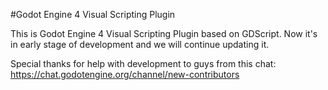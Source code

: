 #Godot Engine 4 Visual Scripting Plugin

This is Godot Engine 4 Visual Scripting Plugin based on GDScript.
Now it's in early stage of development and we will continue updating it. 

Special thanks for help with development to guys from this chat:
https://chat.godotengine.org/channel/new-contributors 
